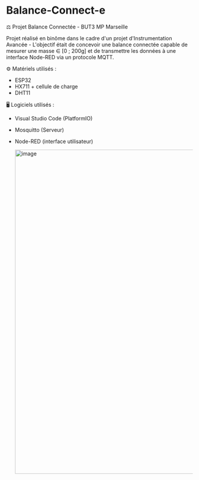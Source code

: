 # Balance-Connect-e
⚖️ Projet Balance Connectée - BUT3 MP Marseille

Projet réalisé en binôme dans le cadre d'un projet d'Instrumentation Avancée - L'objectif était de concevoir une balance connectée capable de mesurer une masse ∈ [0 ; 200g] et de transmettre les données à une interface Node-RED via un protocole MQTT.

⚙️ Matériels utilisés :
- ESP32
- HX711 + cellule de charge
- DHT11

🖥️ Logiciels utilisés : 
- Visual Studio Code (PlatformIO)
- Mosquitto (Serveur)
- Node-RED (interface utilisateur)

  <img width="2868" height="874" alt="image" src="https://github.com/user-attachments/assets/f7682111-006a-4866-8290-25ec8bca5528" />

